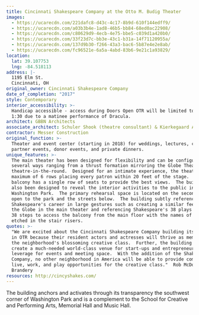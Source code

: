 ```yaml
---
title: Cincinnati Shakespeare Company at the Otto M. Budig Theater
images:
  - https://ucarecdn.com/221dafc8-d43c-4c17-8b9d-610f144edff9/
  - https://ucarecdn.com/a03b3b4e-1ad8-46b5-bb84-68ed0ac22908/
  - https://ucarecdn.com/c80629d9-4ecb-4e75-bbe5-c039d1a420b0/
  - https://ucarecdn.com/33f23d7c-bb3e-43c1-b31a-14f71120955a/
  - https://ucarecdn.com/137d9b30-f266-43a3-bac6-5b87e4e2e8ab/
  - https://ucarecdn.com/fc96521e-6a5a-4abd-83b6-9e21c1a93829/
location:
  lat: 39.107753
  lng: -84.518113
address: |-
  1195 Elm St.
  Cincinnati, OH
original_owner: Cincinnati Shakespeare Company
date_of_completion: "2017"
style: Contemporary
interior_accessibility: >-
  Handicap accessible - access during Doors Open OTR will be limited to noon to
  1:30 due to a matinee performance of Dracula.
architect: GBBN Architects
associate_architect: Schuler Shook (theatre consultant) & Kierkegaard Associates (acoustics)
contractor: Messer Construction
original_function: >-
  Theater and event center (starting in 2018) for weddings, lectures, community
  partner events, donor events, and private dinners.
unique_features: >-
  The main theater has been designed for flexibility and can be configured
  several ways ranging from a thrust formation mirroring the Globe Theatre to
  theatre-in-the-round.  Designed for an intimate experience, the theater has a
  maximum of 6 rows placing every patron within 20 feet of the stage.  The
  balcony has a single row of seats to provide the best views.  The building has
  also been designed to reveal the interior activities to the public in
  Washington Park.  The primary rehearsal space is located on the second floor
  open to the park and the streets below.  The building subtly references
  Shakespeare's career in large gestures such as creating a similar feeling to
  the Globe in the main theater and referencing Shakespeare's 38 plays by using
  38 steps to access the balcony from the main floor with the names of his plays
  etched in the stair risers.
quotes: >-
  "We are excited about the Cincinnati Shakespeare Company building its new home
  in OTR because their resident actors and actresses will thrive as members of
  the neighborhood's blossoming creative class.  Further, the building will
  create a much-needed world-class venue for start-ups and entrepreneurs to
  leverage for events and meeting space.  With the addition of the Shakespeare
  Company, no other neighborhood in America will be able to provide comparable
  live, work, and play opportunities for the creative class."  Rob McDonald, The
  Brandery
resources: http://cincyshakes.com/
---
```


The building anchors and activates through its transparency the southwest corner of Washington Park and is a complement to the School for Creative and Performing Arts, Memorial Hall and Music Hall.
